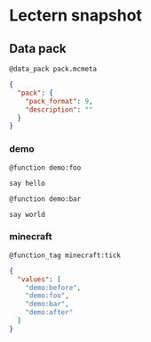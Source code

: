 # Lectern snapshot

## Data pack

`@data_pack pack.mcmeta`

```json
{
  "pack": {
    "pack_format": 9,
    "description": ""
  }
}
```

### demo

`@function demo:foo`

```mcfunction
say hello
```

`@function demo:bar`

```mcfunction
say world
```

### minecraft

`@function_tag minecraft:tick`

```json
{
  "values": [
    "demo:before",
    "demo:foo",
    "demo:bar",
    "demo:after"
  ]
}
```
